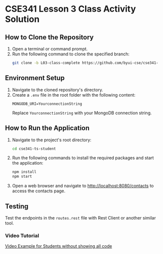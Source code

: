 # CSE341 Lesson 3 Class Activity Solution

## How to Clone the Repository

1. Open a terminal or command prompt.
2. Run the following command to clone the specified branch:
   ```bash
   git clone -b L03-class-complete https://github.com/byui-cse/cse341-ts-student.git
   ```

## Environment Setup

1. Navigate to the cloned repository's directory.
2. Create a `.env` file in the root folder with the following content:
   ```env
   MONGODB_URI=YourconnectionString
   ```
   Replace `YourconnectionString` with your MongoDB connection string.

## How to Run the Application

1. Navigate to the project's root directory:
   ```bash
   cd cse341-ts-student
   ```
2. Run the following commands to install the required packages and start the application:
   ```bash
   npm install
   npm start
   ```

3. Open a web browser and navigate to [http://localhost:8080/contacts](http://localhost:8080/contacts) to access the contacts page.

## Testing

Test the endpoints in the `routes.rest` file with Rest Client or another similar tool.

### Video Tutorial

[Video Example for Students without showing all code](https://www.youtube.com/watch?v=MhObHmqk58U)
